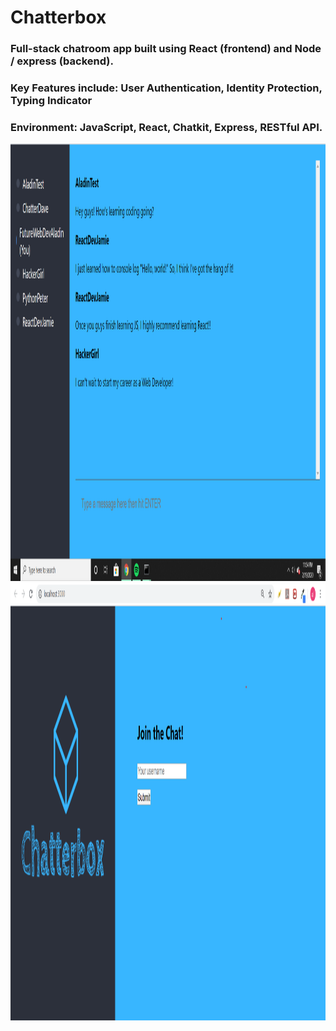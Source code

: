 # Chatterbox
<h3>Full-stack chatroom app built using React (frontend) and Node / express (backend).</h3>

<h3>Key Features include: User Authentication, Identity Protection, Typing Indicator</h3>

<h3>Environment: JavaScript, React, Chatkit, Express, RESTful API.</h3>

<img src="images/chatroom.png" alt="Chatroom" height="700" width="1000">



<img src="images/Frontpage.png" alt="Frontpage" height="700" width="1000">


